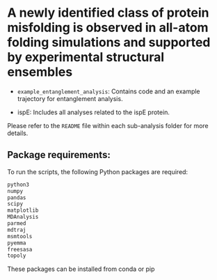 # A newly identified class of protein misfolding is observed in all-atom folding simulations and supported by experimental structural ensembles

* `example_entanglement_analysis`: Contains code and an example trajectory for entanglement analysis. 

* ispE: Includes all analyses related to the ispE protein.
 
Please refer to the `README` file within each sub-analysis folder for more details.

Package requirements:
----------------------
To run the scripts, the following Python packages are required:

```bash
python3
numpy
pandas
scipy
matplotlib
MDAnalysis
parmed
mdtraj
msmtools
pyemma
freesasa
topoly
```

These packages can be installed from conda or pip